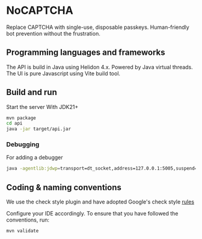 # NoCAPTCHA

Replace CAPTCHA with single-use, disposable passkeys. Human-friendly bot prevention without the frustration.

## Programming languages and frameworks
The API is build in Java using Helidon 4.x. Powered by Java virtual threads. The UI is pure Javascript using Vite build tool.

## Build and run
Start the server With JDK21+
```bash
mvn package
cd api
java -jar target/api.jar
```

### Debugging

For adding a debugger
```bash
java -agentlib:jdwp=transport=dt_socket,address=127.0.0.1:5005,suspend=n,server=y -jar target/api.jar
```

## Coding & naming conventions
We use the check style plugin and have adopted Google's check style [rules](https://github.com/checkstyle/checkstyle/blob/master/src/main/resources/google_checks.xml)

Configure your IDE accordingly. To ensure that you have followed the conventions, run:
```bash
mvn validate
```